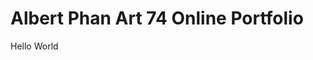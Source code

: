<html>
<head>
  <h1> Albert Phan Art 74 Online Portfolio </h1>
<head>
<body>
  <p> Hello World </p>
<body>
<html>
